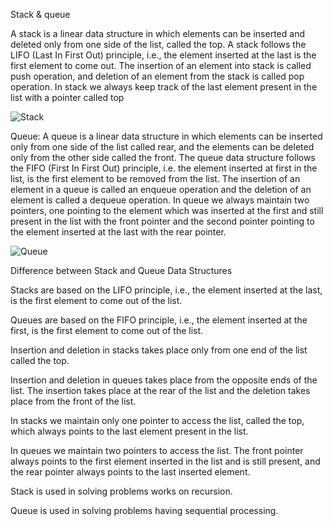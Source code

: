 Stack & queue

 A stack is a linear data structure in which elements can be inserted and deleted only from one side of the list, called the top. A stack follows the LIFO (Last In First Out) principle, i.e., the element inserted at the last is the first element to come out. The insertion of an element into stack is called push operation, and deletion of an element from the stack is called pop operation. In stack we always keep track of the last element present in the list with a pointer called top

 ![Stack](https://media.geeksforgeeks.org/wp-content/uploads/geek-stack-1.png)

Queue: A queue is a linear data structure in which elements can be inserted only from one side of the list called rear, and the elements can be deleted only from the other side called the front. The queue data structure follows the FIFO (First In First Out) principle, i.e. the element inserted at first in the list, is the first element to be removed from the list. The insertion of an element in a queue is called an enqueue operation and the deletion of an element is called a dequeue operation. In queue we always maintain two pointers, one pointing to the element which was inserted at the first and still present in the list with the front pointer and the second pointer pointing to the element inserted at the last with the rear pointer.

![Queue](https://media.geeksforgeeks.org/wp-content/uploads/geek-queue-1.png)


Difference between Stack and Queue Data Structures

Stacks are based on the LIFO principle, i.e., the element inserted at the last, is the first element to come out of the list.

Queues are based on the FIFO principle, i.e., the element inserted at the first, is the first element to come out of the list.

Insertion and deletion in stacks takes place only from one end of the list called the top.

Insertion and deletion in queues takes place from the opposite ends of the list. The insertion takes place at the rear of the list and the deletion takes place from the front of the list.

In stacks we maintain only one pointer to access the list, called the top, which always points to the last element present in the list.

In queues we maintain two pointers to access the list. The front pointer always points to the first element inserted in the list and is still present, and the rear pointer always points to the last inserted element.

Stack is used in solving problems works on recursion.

Queue is used in solving problems having sequential processing.

